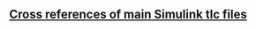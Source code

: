 

[Cross references of main Simulink tlc files](https://foool.github.io/r2020a/rtw/c/tlc/mw/commonsetup.html)
------------------------------------------------------------------------------------------------------------------
